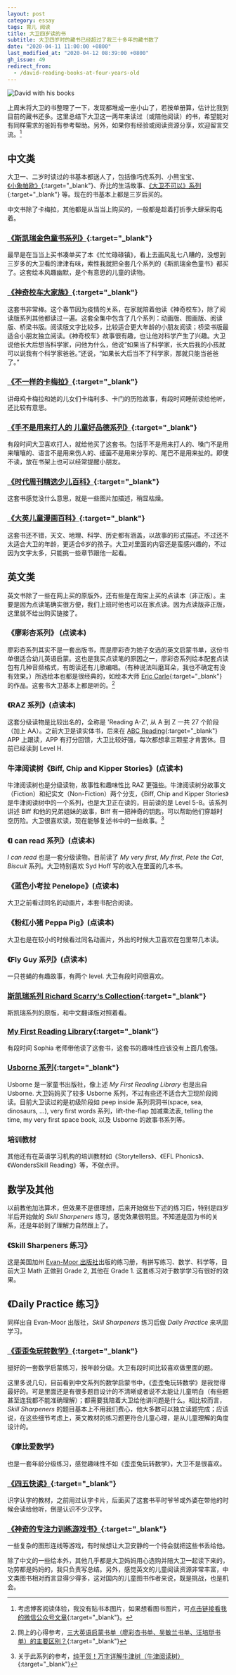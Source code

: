 ```yaml
---
layout: post
category: essay
tags: 育儿 阅读
title: 大卫四岁读的书
subtitle: 大卫四岁时的藏书已经超过了我三十多年的藏书数了
date: "2020-04-11 11:00:00 +0800"
last_modified_at: "2020-04-12 08:39:00 +0800"
gh_issue: 49
redirect_from:
  - /david-reading-books-at-four-years-old
---
```


![David with his books]({{site.images_baseurl}}/david-with-his-books-2020.jpg?w=1280)

上周末将大卫的书整理了一下，发现都堆成一座小山了，若按单册算，估计比我到目前的藏书还多。这里总结下大卫这一两年来读过（或陪他阅读）的书，希望能对有同样需求的爸妈有参考帮助。另外，如果你有经验或阅读资源分享，欢迎留言交流。[^1]

## 中文类

大卫一、二岁时读过的书基本都送人了，包括像巧虎系列、小熊宝宝、[《小象帕欧》](http://product.dangdang.com/23537580.html){:target="_blank"}、乔比的生活故事、[《大卫不可以》系列](http://product.dangdang.com/27913773.html){:target="_blank"} 等。现在的书基本上都是三岁后买的。

中文书除了卡梅拉，其他都是从当当上购买的，一般都是趁着打折季大肆采购屯着。

### [《斯凯瑞金色童书系列》](http://product.dangdang.com/27852072.html){:target="_blank"}

最早是在当当上买书凑单买了本《忙忙碌碌镇》，看上去画风乱七八糟的，没想到三岁多的大卫看的津津有味，索性我就把全套几个系列的《斯凯瑞金色童书》都买了。这套绘本风趣幽默，是个有意思的儿童的读物。

### [《神奇校车大家族》](http://product.dangdang.com/25547473.html){:target="_blank"}

这套书非常棒。这个春节因为疫情的关系，在家就陪着他读《神奇校车》，除了阅读版系列其他都读过一遍。这套全集中包含了几个系列：动画版、图画版、阅读版、桥梁书版。阅读版文字比较多，比较适合更大年龄的小朋友阅读；桥梁书版最适合小朋友独立阅读。《神奇校车》故事很有趣，也让他对科学产生了兴趣。大卫说他长大后想当科学家，问他为什么，他说“如果当了科学家，长大后我的小孩就可以说我有个科学家爸爸。”还说，“如果长大后当不了科学家，那就只能当爸爸了。”

### [《不一样的卡梅拉》](http://product.dangdang.com/25074553.html){:target="_blank"}

讲母鸡卡梅拉和她的儿女们卡梅利多、卡门的历险故事，有段时间睡前读给他听，还比较有意思。

### [《手不是用来打人的 儿童好品德系列》](http://product.dangdang.com/25284537.html){:target="_blank"}

有段时间大卫喜欢打人，就给他买了这套书。包括手不是用来打人的、嗓门不是用来嚷嚷的、语言不是用来伤人的、细菌不是用来分享的、尾巴不是用来扯的。即使不读，放在书架上也可以经常提醒小朋友。

### [《时代周刊精选少儿百科》](http://product.dangdang.com/25090975.html){:target="_blank"}

这套书感觉没什么意思，就是一些图片加描述，稍显枯燥。

### [《大英儿童漫画百科》](http://product.dangdang.com/23949257.html){:target="_blank"}

这套书还不错，天文、地理、科学、历史都有涵盖，以故事的形式描述。不过还不太适合大卫的年龄，更适合6岁的孩子。大卫对里面的内容还是蛮感兴趣的，不过因为文字太多，只能挑一些章节跟他一起看。

## 英文类

英文书除了一些在网上买的原版外，还有些是在淘宝上买的点读本（非正版）。主要是因为点读笔确实很方便，我们上班时他也可以在家点读。因为点读版非正版，这里就不给出购买链接了。

### 《廖彩杏系列》 (点读本)

廖彩杏系列其实不是一套出版书，而是廖彩杏为她子女选的英文启蒙书单，这份书单很适合幼儿英语启蒙。这也是我买点读笔的原因之一，廖彩杏系列绘本配套点读包有几种音频格式，有朗读还有儿歌编唱。（有种说法叫磨耳朵，我也不确定有没有效果。）所选绘本也都是很经典的，如绘本大师 [Eric Carle](https://eric-carle.com/){:target="_blank"} 的作品。这套书大卫基本上都是听的。[^2]

### 《RAZ 系列》(点读本)

这套分级读物是比较出名的，全称是 'Reading A-Z', 从 A 到 Z 一共 27 个阶段（加上 AA）。之前大卫是读实体书，后来在 [ABC Reading](https://apps.apple.com/cn/app/abc-reading-%E5%AE%B6%E5%BA%AD%E8%8B%B1%E8%AF%AD%E5%90%AF%E8%92%99%E6%97%A9%E6%95%99/id1338646799?l=en){:target="_blank"} APP 上跟读，APP 有打分回馈，大卫比较好强，每次都想拿三颗星才肯罢休。目前已经读到 Level H.

### 牛津阅读树《Biff, Chip and Kipper Stories》(点读本)

牛津阅读树也是分级读物，故事性和趣味性比 RAZ 更强些。牛津阅读树分故事文（Fiction）和纪实文（Non-Fiction）两个分支，《Biff, Chip and Kipper Stories》是牛津阅读树中的一个系列，也是大卫正在读的，目前读的是 Level 5-8。该系列讲述 Biff 和他的兄弟姐妹的故事，Biff 有一把神奇的钥匙，可以帮助他们穿越时空历险。大卫很喜欢读，现在能够复述书中的一些故事。[^3]

### 《I can read 系列》(点读本)

*I can read* 也是一套分级读物。目前读了 *My very first*, *My first*, *Pete the Cat*, *Biscuit* 系列。大卫特别喜欢 Syd Hoff 写的收入在里面的几本书。

### 《蓝色小考拉 Penelope》(点读本)

大卫之前看过同名的动画片，本套书配合阅读。

### 《粉红小猪 Peppa Pig》(点读本)

大卫也是在较小的时候看过同名动画片，外出的时候大卫喜欢在包里带几本读。

### 《Fly Guy 系列》(点读本)

一只苍蝇的有趣故事，有两个 level. 大卫有段时间很喜欢。

### [斯凯瑞系列 Richard Scarry‘s Collection](http://product.dangdang.com/1442021906.html){:target="_blank"}

斯凯瑞系列的原版，和中文翻译版对照着看。

### [My First Reading Library](http://product.dangdang.com/1037317382.html){:target="_blank"}

有段时间 Sophia 老师带他读了这套书，这套书的趣味性应该没有上面几套强。

### [Usborne 系列](http://search.dangdang.com/?key=&key3=Usborne+Publishing&medium=01&category_path=01.00.00.00.00.00){:target="_blank"}

Usborne 是一家童书出版社，像上述 *My First Reading Library* 也是出自 Usborne. 大卫妈妈买了较多 Usborne 系列，不过有些还不适合大卫现阶段阅读。目前大卫读过的是初级阶段如 peep inside 系列洞洞书(space, sea, dinosaurs, ...), very first words 系列，lift-the-flap 加减乘法表, telling the time, my very first space book, 以及 Usborne 的故事书系列等。

### 培训教材

其他还有在英语学习机构的培训教材如《Storytellers》、《EFL Phonics》、《WondersSkill Reading》等，不做点评。

## 数学及其他

以前教他加法算术，但效果不是很理想，后来开始做些下述的练习后，特别是四岁半后开始做的 *Skill Sharpeners* 练习，感觉效果很明显。不知道是因为书的关系，还是年龄到了理解力自然跟上了。

### 《Skill Sharpeners 练习》

这是美国加州 [Evan-Moor 出版社](https://www.evan-moor.com/)出版的练习册，有拼写练习、数学、科学等，目前大卫 Math 正做到 Grade 2, 其他在 Grade 1. 这套练习对于数学学习有很好的效果。

## 《Daily Practice 练习》

同样出自 Evan-Moor 出版社，*Skill Sharpeners* 练习后做 *Daily Practice* 来巩固学习。

### [《歪歪兔玩转数学》](http://product.dangdang.com/25165082.html){:target="_blank"}

挺好的一套数学启蒙练习，按年龄分级。大卫有段时间比较喜欢做里面的题。

这里多说几句，目前看到中文系列的数学启蒙书中，《歪歪兔玩转数学》是我觉得最好的。可是里面还是有很多题目设计的不清晰或者说不太能让儿童明白（有些题甚至连我都不能准确理解）；都需要我陪着大卫给他讲问题是什么。相比较而言，*Skill Sharpeners* 的题目基本上不用我们费心，他大多数可以独立读题完成；应该说，在这些细节考虑上，英文教材的练习题更符合儿童心理，是从儿童理解的角度设计的。

### 《摩比爱数学》

也是一套年龄分级练习，感觉趣味性不如《歪歪兔玩转数学》，大卫不是很喜欢。

### [《四五快读》](http://product.dangdang.com/410272229.html){:target="_blank"}

识字认字的教材，之前用过认字卡片，后面买了这套书平时爷爷或外婆在带他的时候会读给他听，倒是认识不少汉字。

### [《神奇的专注力训练游戏书》](http://product.dangdang.com/24040304.html){:target="_blank"}

一些复杂的图形连线等游戏，有时候想让大卫安静的一个待会就把这些书丢给他。


除了中文的一些绘本外，其他几乎都是大卫妈妈用心选购并陪大卫一起读下来的，功劳都是妈妈的，我只负责写总结。另外，感觉英文的儿童阅读资源非常丰富，中文类图书相对而言显得少得多，这对国内的儿童图书作者来说，既是挑战，也是机会。

[^1]: 考虑博客阅读体验，我没有贴书本图片，如果想看图书图片，可[点击链接看我的微信公众号文章](https://mp.weixin.qq.com/s?src=11&timestamp=1586694919&ver=2274&signature=*dZxx7JmBPseuIEln4oLJgItmv21bdmpJrgmnTMlbKmtfgkXzHH4Yj6yo*RAlQbRKPJWOpacF2nubTu6H4NSDYK2hezN3vZioCL2cxvSx45sDeZwnonIoL6UEEFFI524&new=1){:target="_blank"}。

[^2]: 网上的心得参考，[三大英语启蒙书单（廖彩杏书单、吴敏兰书单、汪培珽书单）的主要区别？](https://www.zhihu.com/question/60245836){:target="_blank"}

[^3]: 关于此系列的参考，[纯干货！万字详解牛津树（牛津阅读树）](https://zhuanlan.zhihu.com/p/90064805){:target="_blank"}
